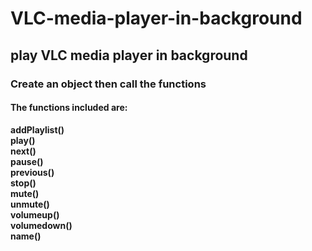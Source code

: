 # VLC-media-player-in-background
## play VLC media player in background <br>
### Create an object then call the functions<br>
#### The functions included are:<br>
<b>addPlaylist()<br>
play()<br>
next()<br>
pause()<br>
previous()<br>
stop()<br>
mute()<br>
unmute()<br>
volumeup()<br>
volumedown()<br>
name()<br>
